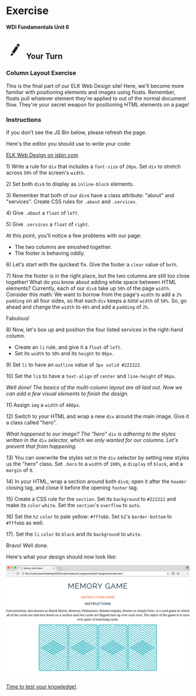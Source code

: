 # Exercise

**WDI Fundamentals Unit 6**

## ![Your Turn](../../.gitbook/assets/exercise%20%282%29.png) Your Turn

### Column Layout Exercise

This is the final part of our ELK Web Design site! Here, we'll become more familiar with positioning elements and images using floats. Remember, floats pull whatever element they're applied to out of the normal document flow. They're your secret weapon for positioning HTML elements on a page!

### Instructions

If you don't see the JS Bin below, please refresh the page.

Here's the editor you should use to write your code:

[ELK Web Design on jsbin.com](http://jsbin.com/libewe/embed?html,css,output)

1\) Write a rule for `div` that includes a `font-size` of `20px`. Set `div` to stretch across `50%` of the screen's `width`.

2\) Set both `div`s to display as `inline-block` elements.

3\) Remember that both of our `div`s have a class attribute: "about" and "services". Create CSS rules for `.about` and `.services`.

4\) Give `.about` a `float` of `left`.

5\) Give `.services` a `float` of `right`.

At this point, you'll notice a few problems with our page:

* The two columns are smushed together.
* The footer is behaving oddly.

6\) Let's start with the quickest fix. Give the footer a `clear` value of `both`.

7\) Now the footer is in the right place, but the two columns are still too close together! What do you know about adding white space between HTML elements? Currently, each of our `div`s take up `50%` of the page `width`. Consider this math: We want to borrow from the page's `width` to add a `2%` `padding` on all four sides, so that each `div` keeps a _total_ `width` of `50%`. So, go ahead and change the `width` to `46%` and add a `padding` of `2%`.

Fabulous!

8\) Now, let's box up and position the four listed services in the right-hand column.

* Create an `li` rule, and give it a `float` of `left`.
* Set its `width` to `50%` and its `height` to `96px`.

9\) Set `li` to have an `outline` value of `3px solid #222222`.

10\) Set the `li`s to have a `text-align` of `center` and `line-height` of `96px`.

_Well done! The basics of the multi-column layout are all laid out. Now we can add a few visual elements to finish the design._

11\) Assign `img` a `width` of `480px`.

12\) Switch to your HTML and wrap a new `div` around the main image. Give it a class called "hero".

_What happened to our image? The "hero"_ `div` _is adhering to the styles written in the_ `div` _selector, which we only wanted for our columns. Let's prevent that from happening._

13\) You can overwrite the styles set in the `div` selector by setting new styles us the "hero" class. Set `.hero` to a `width` of `100%`, a `display` of `block`, and a `margin` of `0`.

14\) In your HTML, wrap a section around both `div`s; open it after the `header` closing tag, and close it before the opening `footer` tag.

15\) Create a CSS rule for the `section`. Set its `background` to `#222222` and make its `color` `white`. Set the `section`'s `overflow` to `auto`.

16\) Set the `h2` `color` to pale yellow: `#fffebb`. Set `h2`'s `border-bottom` to `#fffebb` as well.

17\). Set the `li` `color` to `black` and its `background` to `white`.

Bravo! Well done.

Here's what your design should now look like:

![](../../.gitbook/assets/deliverable%20%283%29.png)

[Time to test your knowledge!](../navigation-and-page-layout-quiz.md).

